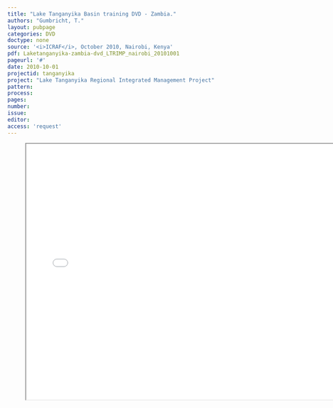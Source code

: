 ```yaml
---
title: "Lake Tanganyika Basin training DVD - Zambia."
authors: "Gumbricht, T."
layout: pubpage
categories: DVD
doctype: none
source: '<i>ICRAF</i>, October 2010, Nairobi, Kenya'
pdf: Laketanganyika-zambia-dvd_LTRIMP_nairobi_20101001
pageurl: '#'
date: 2010-10-01
projectid: tanganyika
project: "Lake Tanganyika Regional Integrated Management Project"
pattern:
process:
pages:
number:
issue:
editor:
access: 'request'
---
```

<figure>
  <iframe src="{{ site.commonurl }}/dvd/{{ page.dvdurl }}/index.html"
    style="width:720px; height:576px;" frameborder="1">
  </iframe>
</figure>
